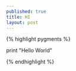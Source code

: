 ```yaml
---
published: true
title: HI
layout: post
---
```

{% highlight pygments %}

print "Hello World"

{% endhighlight %}